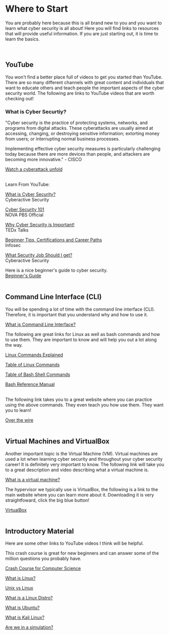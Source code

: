 # Where to Start
<p>You are probably here because this is all brand new to you and you want to learn what cyber security is all about! Here you will find links to resources that will provide useful information. If you are just starting out, it is time to learn the basics.</p>
<br>

## <b>YouTube</b>
You won't find a better place full of videos to get you started than YouTube. There are so many different channels
with great content and individuals that want to educate others and teach people the important aspects 
of the cyber security world. The following are links to YouTube videos that are worth checking out!

### <b>What is Cyber Securtiy?</b>
"Cyber security is the practice of protecting systems, networks, and programs from digital attacks. These 
cyberattacks are usually aimed at accessing, changing, or destroying sensitive information; extorting money 
from users; or interrupting normal business processes.

Implementing effective cyber security measures is particularly challenging today because there are more 
devices than people, and attackers are becoming more innovative." - CISCO<br>

[Watch a cyberattack unfold](https://www.cisco.com/c/en/us/products/security/what-is-cybersecurity.html?socialshare=lightbox1)<br>
<br>

Learn From YouTube:<br>

[What is Cyber Security?](https://www.youtube.com/watch?v=2mh-N9_O_yI)<br>
Cyberactive Security<br>

[Cyber Security 101](https://www.youtube.com/watch?v=sdpxddDzXfE)<br>
NOVA PBS Official<br>

[Why Cyber Security is Important!](https://www.youtube.com/watch?v=JIJslcA8Q5g)<br>
TEDx Talks<br>

[Beginner Tips, Certifications and Career Paths](https://www.youtube.com/watch?v=xzDKM7eEweI)<br>
Infosec<br>

[What Security Job Should I get?](https://www.youtube.com/watch?v=R_-K_TwsbOE)<br>
Cyberactive Security<br>

Here is a nice beginner's guide to cyber security.<br>
[Beginner's Guide](https://techbootcamps.rice.edu/blog/the-beginners-guide-to-cybersecurity/) <br>
<br>

## <b>Command Line Interface (CLI)</b>
<p>You will be spending a lot of time with the command line interface (CLI). Therefore, it is important that you understand why and how to use it. </p>

[What is Command Line Interface?](https://www.w3schools.com/whatis/whatis_cli.asp)<br>

<p>The following are great links for Linux as well as bash commands and how to use them. They are important to know and will help you out a lot along the way.</p>

[Linux Commands Explained](https://www.mediacollege.com/linux/command-tutorial/) <br>

[Table of Linux Commands](https://www.mediacollege.com/linux/command/shell-command.html) <br>

[Table of Bash Shell Commands](https://www.mediacollege.com/linux/command/linux-command.html) <br>

[Bash Reference Manual](https://tiswww.case.edu/php/chet/bash/bashref.html) <br>
<br>

<p>The following link takes you to a great website where you can practice using the above commands. They even teach you how use them. They want you to learn!</p>

[Over the wire](https://overthewire.org/wargames/bandit/) <br>
<br>

## <b>Virtual Machines and VirtualBox</b>
<p>Another important topic is the Virtual Machine (VM). Virtual machines are used a lot when learning cyber security and throughout your cyber security career! It is definitely very important to know. The following link will take you to a great description and video describing what a virtual machine is.</p>

[What is a virtual machine?](https://www.ibm.com/cloud/learn/virtual-machines)

<p>The hypervisor we typically use is VirtualBox, the following is a link to the main website where you can learn more about it. Downloading it is very straightfoward, click the big blue button!</p>

[VirtualBox](https://www.virtualbox.org/) <br>
<br>

## <b>Introductory Material</b>
Here are some other links to YouTube videos I think will be helpful.<br>

This crash course is great for new beginners and can answer some of the million questions you probably have.<br>

[Crash Course for Computer Science](https://www.youtube.com/watch?v=tpIctyqH29Q&list=PL8dPuuaLjXtNlUrzyH5r6jN9ulIgZBpdo) <br>

[What is Linux?](https://www.youtube.com/watch?v=zA3vmx0GaO8) <br>

[Unix vs Linux](https://www.youtube.com/watch?v=jowCUo_UGts) <br>

[What is a Linux Distro?](https://www.youtube.com/watch?v=6gqLWTSz6ck)<br>

[What is Ubuntu?](https://www.youtube.com/watch?v=SDMQxLblarE) <br>

[What is Kali Linux?](https://www.youtube.com/watch?v=aHy1d4T7jh8) <br>

[Are we in a simulation?](https://youtu.be/dEv99vxKjVI?t=1925)
